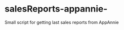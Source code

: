 salesReports-appannie-
======================

Small script for getting last sales reports from AppAnnie
